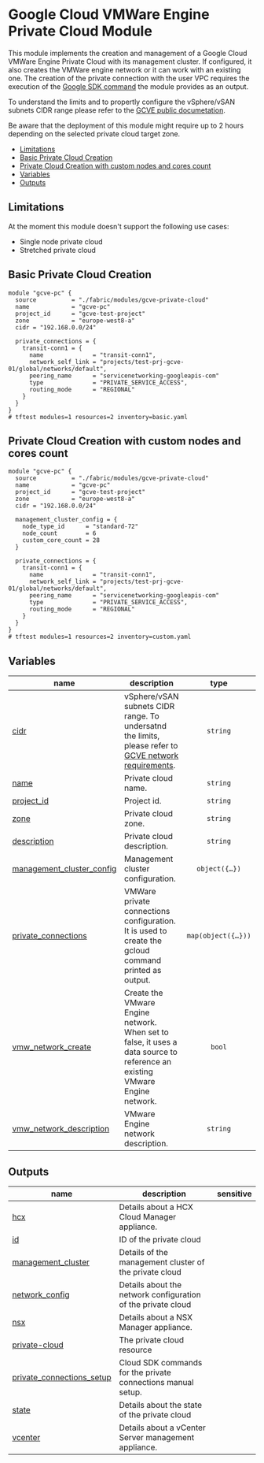 # Google Cloud VMWare Engine Private Cloud Module

This module implements the creation and management of a Google Cloud VMWare Engine Private Cloud with its management cluster. If configured, it also creates the VMWare engine network or it can work with an existing one. The creation of the private connection with the user VPC requires the execution of the  [Google SDK command](https://cloud.google.com/sdk/gcloud/reference/vmware/private-connections/create#--routing-mode) the module provides as an output.

To understand the limits and to propertly configure the vSphere/vSAN subnets CIDR range please refer to the [GCVE public documetation](https://cloud.google.com/vmware-engine/docs/quickstart-networking-requirements).

Be aware that the deployment of this module might require up to 2 hours depending on the selected private cloud target zone.

<!-- BEGIN TOC -->
- [Limitations](#limitations)
- [Basic Private Cloud Creation](#basic-private-cloud-creation)
- [Private Cloud Creation with custom nodes and cores count](#private-cloud-creation-with-custom-nodes-and-cores-count)
- [Variables](#variables)
- [Outputs](#outputs)
<!-- END TOC -->

## Limitations
At the moment this module doesn't support the following use cases:
- Single node private cloud
- Stretched private cloud

## Basic Private Cloud Creation

```hcl
module "gcve-pc" {
  source          = "./fabric/modules/gcve-private-cloud"
  name            = "gcve-pc"
  project_id      = "gcve-test-project"
  zone            = "europe-west8-a"
  cidr = "192.168.0.0/24"

  private_connections = {
    transit-conn1 = {
      name              = "transit-conn1",
      network_self_link = "projects/test-prj-gcve-01/global/networks/default",
      peering_name      = "servicenetworking-googleapis-com"
      type              = "PRIVATE_SERVICE_ACCESS",
      routing_mode      = "REGIONAL"
    }
  }
}
# tftest modules=1 resources=2 inventory=basic.yaml
```
## Private Cloud Creation with custom nodes and cores count

```hcl
module "gcve-pc" {
  source          = "./fabric/modules/gcve-private-cloud"
  name            = "gcve-pc"
  project_id      = "gcve-test-project"
  zone            = "europe-west8-a"
  cidr = "192.168.0.0/24"

  management_cluster_config = {
    node_type_id      = "standard-72"
    node_count        = 6
    custom_core_count = 28
  }

  private_connections = {
    transit-conn1 = {
      name              = "transit-conn1",
      network_self_link = "projects/test-prj-gcve-01/global/networks/default",
      peering_name      = "servicenetworking-googleapis-com"
      type              = "PRIVATE_SERVICE_ACCESS",
      routing_mode      = "REGIONAL"
    }
  }
}
# tftest modules=1 resources=2 inventory=custom.yaml
```
<!-- BEGIN TFDOC -->
## Variables

| name | description | type | required | default |
|---|---|:---:|:---:|:---:|
| [cidr](variables.tf#L23) | vSphere/vSAN subnets CIDR range. To undersatnd the limits, please refer to [GCVE network requirements](https://cloud.google.com/vmware-engine/docs/quickstart-networking-requirements). | <code>string</code> | ✓ |  |
| [name](variables.tf#L43) | Private cloud name. | <code>string</code> | ✓ |  |
| [project_id](variables.tf#L76) | Project id. | <code>string</code> | ✓ |  |
| [zone](variables.tf#L93) | Private cloud zone. | <code>string</code> | ✓ |  |
| [description](variables.tf#L17) | Private cloud description. | <code>string</code> |  | <code>&#34;Terraform-managed.&#34;</code> |
| [management_cluster_config](variables.tf#L28) | Management cluster configuration. | <code title="object&#40;&#123;&#10;  node_type_id      &#61; string&#10;  node_count        &#61; number,&#10;  custom_core_count &#61; number&#10;&#125;&#41;">object&#40;&#123;&#8230;&#125;&#41;</code> |  | <code title="&#123;&#10;  node_type_id      &#61; &#34;standard-72&#34;,&#10;  node_count        &#61; 3,&#10;  custom_core_count &#61; null&#10;&#125;">&#123;&#8230;&#125;</code> |
| [private_connections](variables.tf#L48) | VMWare private connections configuration. It is used to create the gcloud command printed as output. | <code title="map&#40;object&#40;&#123;&#10;  name              &#61; string&#10;  network_self_link &#61; string&#10;  peering_name      &#61; string&#10;  description       &#61; optional&#40;string, &#34;Terraform-managed.&#34;&#41;&#10;  type              &#61; optional&#40;string, &#34;PRIVATE_SERVICE_ACCESS&#34;&#41;&#10;  routing_mode      &#61; optional&#40;string, &#34;REGIONAL&#34;&#41;&#10;&#125;&#41;&#41;">map&#40;object&#40;&#123;&#8230;&#125;&#41;&#41;</code> |  | <code>&#123;&#125;</code> |
| [vmw_network_create](variables.tf#L81) | Create the VMware Engine network. When set to false, it uses a data source to reference an existing VMware Engine network. | <code>bool</code> |  | <code>true</code> |
| [vmw_network_description](variables.tf#L87) |  VMware Engine network description. | <code>string</code> |  | <code>&#34;Terraform-managed.&#34;</code> |

## Outputs

| name | description | sensitive |
|---|---|:---:|
| [hcx](outputs.tf#L17) | Details about a HCX Cloud Manager appliance. |  |
| [id](outputs.tf#L22) | ID of the private cloud |  |
| [management_cluster](outputs.tf#L27) | Details of the management cluster of the private cloud |  |
| [network_config](outputs.tf#L32) | Details about the network configuration of the private cloud |  |
| [nsx](outputs.tf#L37) | Details about a NSX Manager appliance. |  |
| [private-cloud](outputs.tf#L42) | The private cloud resource |  |
| [private_connections_setup](outputs.tf#L47) | Cloud SDK commands for the private connections manual setup. |  |
| [state](outputs.tf#L63) | Details about the state of the private cloud |  |
| [vcenter](outputs.tf#L68) | Details about a vCenter Server management appliance. |  |
<!-- END TFDOC -->
